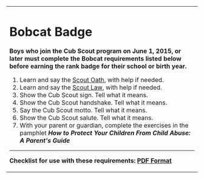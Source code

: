 <center>
<table width="75%">
 <tr>
  <td>
  <p class="center">
<h1 class="center">Bobcat Badge</h1>

<p class="center"><strong>Boys who join the Cub Scout program on June 1, 2015, 
	or later must complete the Bobcat requirements listed below <br>
	before earning the rank badge for their school or birth year.</strong></p>
	<ol>
		<li>Learn and say the <a href="../ScoutsBSA/oath.asp">Scout Oath</a>, with 
		help if needed.</li>
		<li>Learn and say the <a href="../ScoutsBSA/law.asp">Scout Law</a>, with 
		help if needed.</li>
		<li>Show the Cub Scout sign. Tell what it means.</li>
		<li>Show the Cub Scout handshake. Tell what it means.</li>
		<li>Say the Cub Scout motto. Tell what it means.</li>
		<li>Show the Cub Scout salute. Tell what it means.</li>
		<li>With your parent or guardian, complete the exercises in the pamphlet
		<strong><em>How to Protect Your Children From Child Abuse: A Parent&#39;s Guide</em></strong></li>
	</ol>
	<hr>
	<p class="center"><strong>Checklist for use with these requirements:
	<a href="workbooks/Bobcat-Badge.pdf">PDF Format</a>